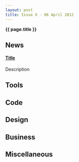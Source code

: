 ```yaml
---
layout: post
title: Issue X - 06 April 2012
---
```


**{{ page.title }}**

## News

#### [Title](http://link.com)
Description

## Tools

## Code

## Design

## Business

## Miscellaneous

